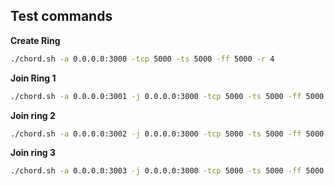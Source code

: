 ## Test commands

**Create Ring**
```bash
./chord.sh -a 0.0.0.0:3000 -tcp 5000 -ts 5000 -ff 5000 -r 4
```

**Join Ring 1**
```bash
./chord.sh -a 0.0.0.0:3001 -j 0.0.0.0:3000 -tcp 5000 -ts 5000 -ff 5000 -r 4
```

**Join ring 2**
```bash
./chord.sh -a 0.0.0.0:3002 -j 0.0.0.0:3000 -tcp 5000 -ts 5000 -ff 5000 -r 4
```

**Join ring 3**
```bash
./chord.sh -a 0.0.0.0:3003 -j 0.0.0.0:3000 -tcp 5000 -ts 5000 -ff 5000 -r 4
```

